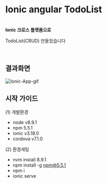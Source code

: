 

# Ionic angular TodoList 
<br />
<b>Ionic 크로스 플랫폼으로 </b>
<p>TodoList(CRUD) 만들었습니다</p>
<br />

## 결과화면 
![Ionic-App-gif](https://github.com/yunsungjoong/myApp/assets/96567925/d6f2a34a-0491-49d0-a769-f55f9f0a98f5)

## 시작 가이드

(1) 개발환경
- node v8.9.1
- npm 5.5.1
- ionic v3.18.0
- cordova v7.1.0

(2) 환경세팅 
- nvm install 8.9.1
- npm install -g npm@5.5.1
- npm i
- ionic serve
